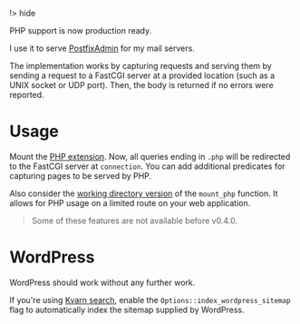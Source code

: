 !> hide

<head>
    <title>PHP support | Kvarn</title>
    <meta name="permalinks" content="enabled"> <!-- part of JS on icelk.dev & kvarn.org, options: disabled|enabled|not-titles -->
    <meta name="description" content="Details on the usage and implementation of PHP / FastCGI in Kvarn.">
</head>

PHP support is now production ready.

I use it to serve [PostfixAdmin](https://github.com/postfixadmin/postfixadmin)
for my mail servers.

The implementation works by capturing requests and serving them by sending a
request to a FastCGI server at a provided location (such as a UNIX socket or UDP
port). Then, the body is returned if no errors were reported.

# Usage

Mount the
[PHP extension](https://doc.kvarn.org/kvarn_extensions/php/fn.mount_php.). Now,
all queries ending in `.php` will be redirected to the FastCGI server at
`connection`. You can add additional predicates for capturing pages to be served
by PHP.

Also consider the
[working directory version](https://doc.kvarn.org/kvarn_extensions/php/fn.mount_php_with_working_directory.)
of the `mount_php` function. It allows for PHP usage on a limited route on your
web application.

> Some of these features are not available before v0.4.0.

# WordPress

WordPress should work without any further work.

If you're using [Kvarn search](https://github.com/Icelk/kvarn-search), enable
the `Options::index_wordpress_sitemap` flag to automatically index the sitemap
supplied by WordPress.
